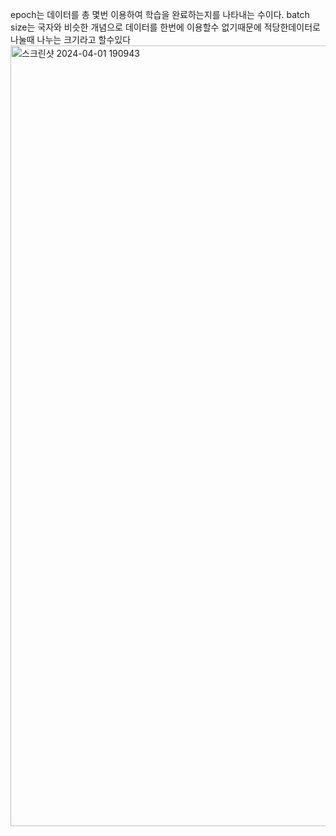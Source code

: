 epoch는 데이터를 총 몇번 이용하여 학습을 완료하는지를 나타내는 수이다.
batch size는 국자와 비슷한 개념으로 데이터를 한번에 이용할수 없기때문에 적당한데이터로 나눌때 나누는 크기라고 할수있다
<img width="1249" alt="스크린샷 2024-04-01 190943" src="https://github.com/sejongsmarcle/2024_Spring_SMARCLE_Snaegi_Study/assets/162883838/f932a80d-ec6f-45d9-acc8-ae77af7e610d">
